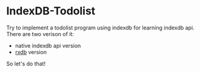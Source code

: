 # IndexDB-Todolist

Try to implement a todolist program using indexdb for learning indexdb api.
There are two verison of it:

- native indexdb api version
- [rxdb](https://github.com/pubkey/rxdb) version

So let's do that!

